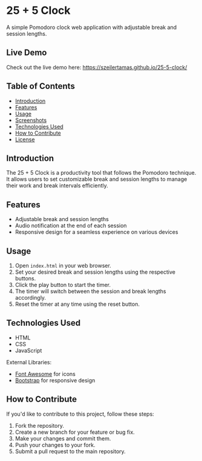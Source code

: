 # 25 + 5 Clock

A simple Pomodoro clock web application with adjustable break and session lengths.

## Live Demo

Check out the live demo here: https://szeilertamas.github.io/25-5-clock/

## Table of Contents
- [Introduction](#introduction)
- [Features](#features)
- [Usage](#usage)
- [Screenshots](#screenshots)
- [Technologies Used](#technologies-used)
- [How to Contribute](#how-to-contribute)
- [License](#license)

## Introduction

The 25 + 5 Clock is a productivity tool that follows the Pomodoro technique. It allows users to set customizable break and session lengths to manage their work and break intervals efficiently.

## Features

- Adjustable break and session lengths
- Audio notification at the end of each session
- Responsive design for a seamless experience on various devices

## Usage

1. Open `index.html` in your web browser.
2. Set your desired break and session lengths using the respective buttons.
3. Click the play button to start the timer.
4. The timer will switch between the session and break lengths accordingly.
5. Reset the timer at any time using the reset button.

## Technologies Used

- HTML
- CSS
- JavaScript

External Libraries:
- [Font Awesome](https://fontawesome.com/) for icons
- [Bootstrap](https://getbootstrap.com/) for responsive design


## How to Contribute

If you'd like to contribute to this project, follow these steps:

1. Fork the repository.
2. Create a new branch for your feature or bug fix.
3. Make your changes and commit them.
4. Push your changes to your fork.
5. Submit a pull request to the main repository.

